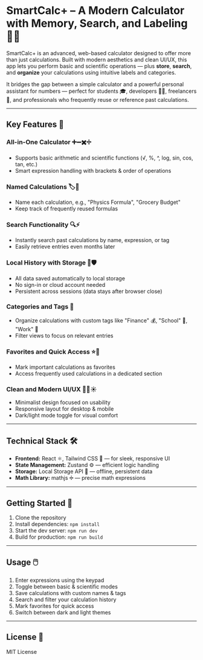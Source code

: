 # SmartCalc+ – A Modern Calculator with Memory, Search, and Labeling 🧮✨

SmartCalc+ is an advanced, web-based calculator designed to offer more than just calculations. Built with modern aesthetics and clean UI/UX, this app lets you perform basic and scientific operations — plus **store**, **search**, and **organize** your calculations using intuitive labels and categories.  

It bridges the gap between a simple calculator and a powerful personal assistant for numbers — perfect for students 🎓, developers 👨‍💻, freelancers 💼, and professionals who frequently reuse or reference past calculations.

---

## Key Features 🎯

### All-in-One Calculator ➕➖✖️➗
- Supports basic arithmetic and scientific functions (√, %, ^, log, sin, cos, tan, etc.)
- Smart expression handling with brackets & order of operations

### Named Calculations 🏷️📝
- Name each calculation, e.g., "Physics Formula", "Grocery Budget"
- Keep track of frequently reused formulas

### Search Functionality 🔍⚡
- Instantly search past calculations by name, expression, or tag  
- Easily retrieve entries even months later

### Local History with Storage 💾🛡️
- All data saved automatically to local storage  
- No sign-in or cloud account needed  
- Persistent across sessions (data stays after browser close)

### Categories and Tags 📂
- Organize calculations with custom tags like "Finance" 💰, "School" 🎒, "Work" 💼  
- Filter views to focus on relevant entries

### Favorites and Quick Access ⭐📌
- Mark important calculations as favorites  
- Access frequently used calculations in a dedicated section

### Clean and Modern UI/UX 🎨🌙☀️
- Minimalist design focused on usability  
- Responsive layout for desktop & mobile  
- Dark/light mode toggle for visual comfort

---

## Technical Stack 🛠️

- **Frontend:** React ⚛️, Tailwind CSS 🎨 — for sleek, responsive UI  
- **State Management:** Zustand ⚙️ — efficient logic handling  
- **Storage:** Local Storage API 📂 — offline, persistent data  
- **Math Library:** mathjs ➗ — precise math expressions

---

## Getting Started 🚀

1. Clone the repository  
2. Install dependencies: `npm install`  
3. Start the dev server: `npm run dev`  
4. Build for production: `npm run build`

---

## Usage 🖱️

1. Enter expressions using the keypad  
2. Toggle between basic & scientific modes  
3. Save calculations with custom names & tags  
4. Search and filter your calculation history  
5. Mark favorites for quick access  
6. Switch between dark and light themes  

---

## License 📜

MIT License
